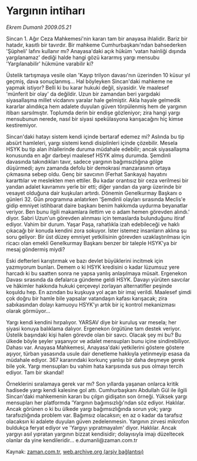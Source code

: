 # Yargının intiharı

*Ekrem Dumanlı 2009.05.21*

<td class="columnist-detail">
<p>Sincan 1. Ağır Ceza Mahkemesi'nin kararı tam bir anayasa ihlalidir. Bariz bir hatadır, kasıtlı bir tavırdır. Bir mahkeme Cumhurbaşkanı'ndan bahsederken 'Şüpheli' lafını kullanır mı?  Anayasa'daki açık hüküm 'vatan hainliği dışında yargılanamaz' dediği halde hangi gözü kararmış yargı mensubu 'Yargılanabilir' hükmüne varabilir ki?</p>
<p>
<div id="haberMetinDiv">
<p> Üstelik tartışmaya vesile olan 'Kayıp trilyon davası'nın üzerinden 10 küsur yıl geçmiş, dava sonuçlanmış... Hal böyleyken Sincan'daki mahkeme ne yapmak istiyor? Belli ki bu karar hukuki değil, siyasidir. Ve maalesef 'münferit bir olay' da değildir. Uzun bir zamandan beri yargıdaki siyasallaşma millet vicdanını yaralar hale gelmiştir. Akla hayale gelmedik kararlar alındıkça hem adalete duyulan güven törpülenmiş hem de yargının itibarı sarsılmıştır. Toplumda derin bir endişe gözleniyor; zira hangi yargı mensubunun nerede, nasıl bir siyasi spekülasyona karışacağını hiç kimse kestiremiyor.
<p> Sincan'daki hatayı sistem kendi içinde bertaraf edemez mi? Aslında bu tip absürt hamleleri, yargı sistemi kendi disiplinleri içinde çözebilir. Mesela HSYK bu tip alan ihlallerinde duruma müdahale edebilir; ancak siyasallaşma konusunda en ağır darbeyi maalesef HSYK almış durumda. Şemdinli davasında takındıkları tavır, sadece yargının bağımsızlığına gölge düşürmedi; aynı zamanda defolu bir demokrasi manzarasının ortaya çıkmasına sebep oldu. Genç bir savcının (Ferhat Sarıkaya) hayatını kararttılar ve meslekten men ettiler. Bu kadar orantısız bir ceza verilmesi bir yandan adalet kavramını yerle bir etti; diğer yandan da yargı üzerinde bir vesayet olduğuna dair kuşkuları artırdı. Dönemin Genelkurmay Başkanı o günleri 32. Gün programına anlatırken 'Şemdinli olayları sırasında Meclis'e gidip emniyet istihbarat daire başkanı benim hakkımda uydurma beyanatlar veriyor. Ben bunu ilgili makamlara ilettim ve o adam hemen görevden alındı.' diyor. Sabri Uzun'un görevden alınması için temaslarda bulunduğunu itiraf ediyor. Vahim bir durum. Yaşar Paşa, rahatlıkla izah edebileceği ve haklı çıkacağı bir konuda kendini zora sokuyor. İster istemez insanların aklına şu soru geliyor: Bir üst düzey emniyet yetkilisinin görevden uzaklaştırılması için ricacı olan emekli Genelkurmay Başkanı benzer bir taleple HSYK'ya bir mesaj göndermiş miydi?
<p> Eski defterleri karıştırmak ve bazı devlet büyüklerini incitmek için yazmıyorum bunları. Demem o ki HSYK kredisini o kadar lüzumsuz yere harcadı ki bu saatten sonra ne yapsa yanlış anlaşılmaya müsait. Ergenekon Davası sırasında da defalarca gündeme geldi HSYK. Davayı yürüten savcılar ve hâkimler hakkında hukuki çerçeveyi zorlayan alternatifler peşinde koşuldu hep. En azından bu kuşkuya yol açan bir imaj verildi. Maalesef şimdi çok doğru bir hamle bile yapsalar vatandaşın kafası karışacak; zira sabıkasından dolayı kamuoyu HSYK'yı artık bir iç kontrol mekanizması olarak görmüyor...
<p> Yargı kendi kendini hırpalıyor. YARSAV diye bir kuruluş var mesela; her siyasi konuya balıklama dalıyor. Ergenekon örgütüne tam destek veriyor. Üstelik başındaki kişi halen görevde olan bir savcı. Olacak şey mi bu? Bu ülkede böyle şeyler yaşanıyor ve adalet mensupları bunu içine sindirebiliyor. Dahası var. Anayasa Mahkemesi, Anayasa'daki yetkilerini göstere göstere aşıyor, türban yasasında usule dair denetleme hakkıyla yetinmeyip esasa da müdahale ediyor. 367 kararındaki korkunç yanlışı bir daha deşmeye gerek bile yok. Yargı mensupları bu vahim hata karşısında sus pus olmayı tercih ediyor. Tam bir skandal!
<p> Örneklerini sıralamaya gerek var mı? Son yıllarda yaşanan onlarca kritik hadisede yargı kendi kalesine gol attı. Cumhurbaşkanı Abdullah Gül ile ilgili Sincan'daki mahkemenin kararı bu çılgın gidişatın son örneği. Yüksek yargı mensupları her platformda 'Yargının bağımsızlığı'ndan söz ediyor. Haklılar. Ancak görünen o ki bu ülkede yargı bağımsızlığında sorun yok; yargı tarafsızlığında problem var. Bağımsız olacaksın; en az o kadar da tarafsız olacaksın ki adalete duyulan güven zedelenmesin. Yargının zirvesi mikrofon buldukça feryat ediyor ve 'Yargıyı yıpratmayalım' diyor. Haklılar. Ancak yargıyı asıl yıpratan yargının bizzat kendisidir; dolayısıyla imajı düzeltecek olanlar da yine kendileridir... e.dumanli@zaman.com.tr</p></p></p></p></p></div>
</p>
<a href="http://web.archive.org/web/20110107053100/mailto:e.dumanli@zaman.com.tr">
</a></td>

Kaynak: [zaman.com.tr](http://zaman.com.tr/yazar.do?yazino=849966), [web.archive.org (arşiv bağlantısı)](http://web.archive.org/web/20110107053100/http://www.zaman.com.tr/yazar.do?yazino=849966)
